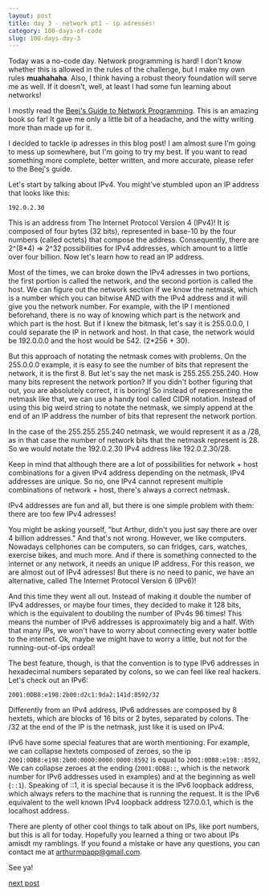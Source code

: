 ```yaml
---
layout: post
title: day 3 - network pt1 - ip adresses! 
category: 100-days-of-code
slug: 100-days-day-3
---
```


Today was a no-code day. Network programming is hard! I don't know whether this is allowed in the rules of the challenge, but I make my own rules **muahahaha**. Also, I think having a robust theory foundation will serve me as well. If it doesn't, well, at least I had some fun learning about networks!

I mostly read the [Beej's Guide to Network Programming](https://beej.us/guide/bgnet/). This is an amazing book so far! It gave me only a little bit of a headache, and the witty writing more than made up for it. 

I decided to tackle ip adresses in this blog post! I am almost sure I'm going to mess up somewhere, but I'm going to try my best. If you want to read something more complete, better written, and more accurate, please refer to the Beej's guide. 

Let's start by talking about IPv4. You might've stumbled upon an IP address that looks like this:

```
192.0.2.30
```

This is an address from The Internet Protocol Version 4 (IPv4)! It is composed of four bytes (32 bits), represented in base-10 by the four numbers (called octets) that compose the address. Consequently, there are 2^(8\*4) => 2^32 possibilities for IPv4 addresses, which amount to a little over four billion. Now let's learn how to read an IP address.

Most of the times, we can broke down the IPv4 adresses in two portions, the first portion is called the network, and the second portion is called the host. We can figure out the network section if we know the netmask, which is a number which you can bitwise AND with the IPv4 address and it will give you the network number. For example, with the IP I mentioned beforehand, there is no way of knowing which part is the network and which part is the host. But if I knew the bitmask, let's say it is 255.0.0.0, I could separate the IP in network and host. In that case, the network would be 192.0.0.0 and the host would be 542. (2\*256 + 30).

But this approach of notating the netmask comes with problems. On the 255.0.0.0 example, it is easy to see the number of bits that represent the network, it is the first 8. But let's say the net mask is 255.255.255.240. How many bits represent the network portion? If you didn't bother figuring that out, you are absolutely correct, it is boring! So instead of representing the netmask like that, we can use a handy tool called CIDR notation. Instead of using this big weird string to notate the netmask, we simply append at the end of an IP address the number of bits that represent the network portion.

In the case of the 255.255.255.240 netmask, we would represent it as a /28, as in that case the number of network bits that the netmask represent is 28. So we would notate the 192.0.2.30 IPv4 address like 192.0.2.30/28. 

Keep in mind that although there are a lot of possibilities for network + host combinations for a given IPv4 address depending on the netmask, IPv4 addresses are unique. So no, one IPv4 cannot represent multiple combinations of network + host, there's always a correct netmask.

IPv4 addresses are fun and all, but there is one simple problem with them: there are too few IPv4 adresses!

You might be asking yourself, "but Arthur, didn't you just say there are over 4 billion addresses." And that's not wrong. However, we like computers. Nowadays cellphones can be computers, so can fridges, cars, watches, exercise bikes, and much more. And if there is something connected to the internet or any network, it needs an unique IP address. For this reason, we are almost out of IPv4 adresses! But there is no need to panic, we have an alternative, called The Internet Protocol Version 6 (IPv6)! 

And this time they went all out. Instead of making it double the number of IPv4 addresses, or maybe four times, they decided to make it 128 bits, which is the equivalent to doubling the number of IPv4s 96 times! This means the number of IPv6 addresses is approximately big and a half. With that many IPs, we won't have to worry about connecting every water bottle to the internet. Ok, maybe we might have to worry a little, but not for the running-out-of-ips ordeal! 

The best feature, though, is that the convention is to type IPv6 addresses in hexadecimal numbers separated by colons, so we can feel like real hackers. Let's check out an IPv6:

```
2001:0DB8:e198:2b00:d2c1:9da2:141d:8592/32
```

Differently from an IPv4 address, IPv6 addresses are composed by 8 hextets, which are blocks of 16 bits or 2 bytes, separated by colons. The /32 at the end of the IP is the netmask, just like it is used on IPv4. 

IPv6 have some special features that are worth mentioning. For example, we can collapse hextets composed of zeroes, so the ip ```2001:0DB8:e198:2b00:0000:0000:0000:8592``` is equal to ```2001:0DB8:e198::8592```, We can collapse zeroes at the ending (```2001:0DB8::```, which is the network number for IPv6 addresses used in examples) and at the beginning as well (```::1```). Speaking of ::1, it is special because it is the IPv6 loopback address, which always refers to the machine that is running the request. It is the IPv6 equivalent to the well known IPv4 loopback address 127.0.0.1, which is the localhost address. 

There are plenty of other cool things to talk about on IPs, like port numbers, but this is all for today. Hopefully you learned a thing or two about IPs amisdt my ramblings. If you found a mistake or have any questions, you can contact me at arthurmpapp@gmail.com.

See ya!

[next post](/blog/100-days-day-4)

